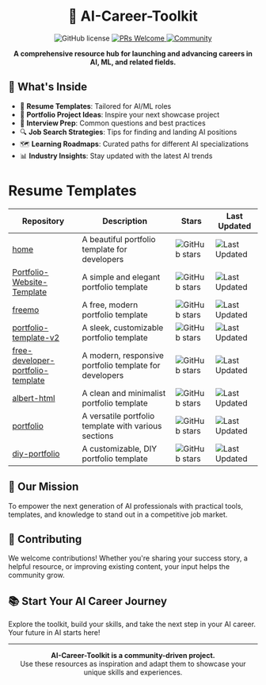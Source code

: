 

<div style="text-align: center;">

  <h1>🚀 AI-Career-Toolkit</h1>

  <img src="https://img.shields.io/badge/license-MIT-blue.svg" alt="GitHub license">
  <a href="http://makeapullrequest.com">
    <img src="https://img.shields.io/badge/PRs-welcome-brightgreen.svg" alt="PRs Welcome">
  </a>
  <a href="https://discord.gg/QKw67PDZUm">
    <img src="https://img.shields.io/badge/Discord-Community-orange" alt="Community">
  </a>

  <p><strong>A comprehensive resource hub for launching and advancing careers in AI, ML, and related fields.</strong></p>

</div>

## 🌟 What's Inside

- 📝 **Resume Templates**: Tailored for AI/ML roles
- 💼 **Portfolio Project Ideas**: Inspire your next showcase project
- 🎤 **Interview Prep**: Common questions and best practices
- 🔍 **Job Search Strategies**: Tips for finding and landing AI positions
- 🗺️ **Learning Roadmaps**: Curated paths for different AI specializations
- 📊 **Industry Insights**: Stay updated with the latest AI trends



# Resume Templates

| Repository | Description | Stars | Last Updated |
|------------|-------------|-------|--------------|
| [home](https://github.com/hashirshoaeb/home) | A beautiful portfolio template for developers | ![GitHub stars](https://img.shields.io/github/stars/hashirshoaeb/home.svg?style=social) | ![Last Updated](https://img.shields.io/github/last-commit/hashirshoaeb/home.svg?style=flat) |
| [Portfolio-Website-Template](https://github.com/rishabhnmishra/Portfolio-Website-Template) | A simple and elegant portfolio template | ![GitHub stars](https://img.shields.io/github/stars/rishabhnmishra/Portfolio-Website-Template.svg?style=social) | ![Last Updated](https://img.shields.io/github/last-commit/rishabhnmishra/Portfolio-Website-Template.svg?style=flat) |
| [freemo](https://github.com/diiegopereira/freemo) | A free, modern portfolio template | ![GitHub stars](https://img.shields.io/github/stars/diiegopereira/freemo.svg?style=social) | ![Last Updated](https://img.shields.io/github/last-commit/diiegopereira/freemo.svg?style=flat) |
| [portfolio-template-v2](https://github.com/hrishikeshpaul/portfolio-template-v2) | A sleek, customizable portfolio template | ![GitHub stars](https://img.shields.io/github/stars/hrishikeshpaul/portfolio-template-v2.svg?style=social) | ![Last Updated](https://img.shields.io/github/last-commit/hrishikeshpaul/portfolio-template-v2.svg?style=flat) |
| [free-developer-portfolio-template](https://github.com/VitoMedlej/free-developer-portfolio-template) | A modern, responsive portfolio template for developers | ![GitHub stars](https://img.shields.io/github/stars/VitoMedlej/free-developer-portfolio-template.svg?style=social) | ![Last Updated](https://img.shields.io/github/last-commit/VitoMedlej/free-developer-portfolio-template.svg?style=flat) |
| [albert-html](https://github.com/templatecookie/albert-html) | A clean and minimalist portfolio template | ![GitHub stars](https://img.shields.io/github/stars/templatecookie/albert-html.svg?style=social) | ![Last Updated](https://img.shields.io/github/last-commit/templatecookie/albert-html.svg?style=flat) |
| [portfolio](https://github.com/mrarzimanli/portfolio) | A versatile portfolio template with various sections | ![GitHub stars](https://img.shields.io/github/stars/mrarzimanli/portfolio.svg?style=social) | ![Last Updated](https://img.shields.io/github/last-commit/mrarzimanli/portfolio.svg?style=flat) |
| [diy-portfolio](https://github.com/ManishReddyN/diy-portfolio) | A customizable, DIY portfolio template | ![GitHub stars](https://img.shields.io/github/stars/ManishReddyN/diy-portfolio.svg?style=social) | ![Last Updated](https://img.shields.io/github/last-commit/ManishReddyN/diy-portfolio.svg?style=flat) |









## 🎯 Our Mission

To empower the next generation of AI professionals with practical tools, templates, and knowledge to stand out in a competitive job market.

## 🤝 Contributing

We welcome contributions! Whether you're sharing your success story, a helpful resource, or improving existing content, your input helps the community grow.

## 📚 Start Your AI Career Journey

Explore the toolkit, build your skills, and take the next step in your AI career. Your future in AI starts here!

---

<div align="center">

**AI-Career-Toolkit is a community-driven project.**  
Use these resources as inspiration and adapt them to showcase your unique skills and experiences.

</div>
